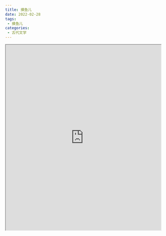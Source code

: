 ```yaml
---
title: 摸鱼儿
date: 2022-02-28
tags:
 - 摸鱼儿
categories:
 - 古代文学
---
```




<iframe src="http://localhost:8080/pdf/web/viewer.html?file=https://vkceyugu.cdn.bspapp.com/VKCEYUGU-e9075d72-0451-48df-afe1-d46932ae4554/8dc1605f-4739-4db1-872c-676f9d1eb318.pdf" width="100%" height="600px"></iframe>

